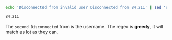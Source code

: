 ``` bash
echo 'Disconnected from invalid user Disconnected from 84.211' | sed 's/.*Disconnected from //'
```
``` bash
84.211
```
The `second Disconnected` from is the username.
The regex is **greedy**, it will match as lot as they can.
